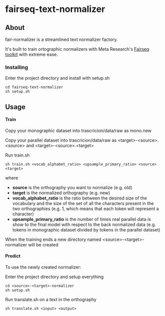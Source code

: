 # fairseq-text-normalizer

## About
fair-normalizer is a streamlined text normalizer factory. 

It's built to train ortographic normalizers with Meta Research's [Fairseq toolkit](https://github.com/facebookresearch/fairseq) with extreme ease.

### Installing

Enter the project directory and install with setup.sh

```
cd fairseq-text-normalizer
sh setup.sh
```

## Usage

#### Train
Copy your monographic dataset into trascricion/data/raw as mono.new

Copy your parallel dataset into trascricion/data/raw as \<target\>-\<source\>.\<source\> and \<target\>-\<source\>.\<target\>

Run train.sh

```
sh train.sh <vocab_alphabet_ratio> <upsample_primary_ratio> <source> <target>
```

where 
- **source** is the orthography you want to normalize (e.g. old)
- **target** is the normalized orthography (e.g. new)
- **vocab_alphabet_ratio** is the ratio between the desired size of the vocabulary and the size of the set of all the characters present in the two orthographies (e.g. 1, which means that each token will represent a character)
- **upsample_primary_ratio** is the number of times real parallel data is show to the final model with respect to the back normalized data (e.g. tokens in monographic dataset divided by tokens in the parallel dataset)

When the training ends a new directory named \<source\>-\<target\>-normalizer will be created

#### Predict
To use the newly created normalizer:

Enter the project directory and setup everything
```
cd <source>-<target>-normalizer
sh setup.sh
```

Run translate.sh on a text in the <source> orthography
```
sh translate.sh <input> <output>
```
